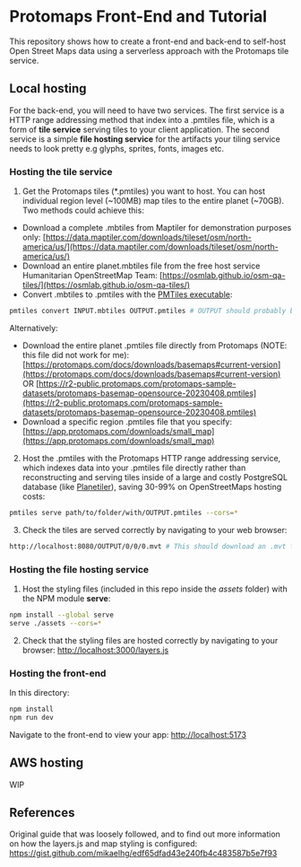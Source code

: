 # Protomaps Front-End and Tutorial

This repository shows how to create a front-end and back-end to self-host Open Street Maps data using a serverless approach with the Protomaps tile service.

## Local hosting

For the back-end, you will need to have two services. The first service is a HTTP range addressing method that index into a .pmtiles file, which is a form of **tile service** serving tiles to your client application. The second service is a simple **file hosting service** for the artifacts your tiling service needs to look pretty e.g glyphs, sprites, fonts, images etc.

### Hosting the **tile service**

1. Get the Protomaps tiles (*.pmtiles) you want to host. You can host individual region level (~100MB) map tiles to the entire planet (~70GB). Two methods could achieve this:
- Download a complete .mbtiles from Maptiler for demonstration purposes only: [https://data.maptiler.com/downloads/tileset/osm/north-america/us/](https://data.maptiler.com/downloads/tileset/osm/north-america/us/)
- Download an entire planet.mbtiles file from the free host service Humanitarian OpenStreetMap Team: [https://osmlab.github.io/osm-qa-tiles/](https://osmlab.github.io/osm-qa-tiles/)
- Convert .mbtiles to .pmtiles with the [PMTiles executable](https://github.com/protomaps/go-pmtiles/releases):
```bash
pmtiles convert INPUT.mbtiles OUTPUT.pmtiles # OUTPUT should probably be changed to what your data is e.g planet.pmtiles, or usa.pmtiles, or san-francisco.pmtiles
```


Alternatively:
- Download the entire planet .pmtiles file directly from Protomaps (NOTE: this file did not work for me): [https://protomaps.com/docs/downloads/basemaps#current-version](https://protomaps.com/docs/downloads/basemaps#current-version) OR [https://r2-public.protomaps.com/protomaps-sample-datasets/protomaps-basemap-opensource-20230408.pmtiles](https://r2-public.protomaps.com/protomaps-sample-datasets/protomaps-basemap-opensource-20230408.pmtiles)
- Download a specific region .pmtiles file that you specify: [https://app.protomaps.com/downloads/small_map](https://app.protomaps.com/downloads/small_map)  

2. Host the .pmtiles with the Protomaps HTTP range addressing service, which indexes data into your .pmtiles file directly rather than reconstructing and serving tiles inside of a large and costly PostgreSQL database (like [Planetiler](https://github.com/onthegomap/planetiler)), saving 30-99% on OpenStreetMaps hosting costs:
```bash
pmtiles serve path/to/folder/with/OUTPUT.pmtiles --cors=*
```
3. Check the tiles are served correctly by navigating to your web browser:
```bash
http://localhost:8080/OUTPUT/0/0/0.mvt # This should download an .mvt file, which is a map vector tile file that the client will use to render the maps roads, water polygons, parks, pathways, etc. OUTPUT must match your .pmtiles filename without the .pmtiles extension
```

### Hosting the **file hosting service**
1. Host the styling files (included in this repo inside the *assets* folder) with the NPM module **serve**:
```bash
npm install --global serve
serve ./assets --cors=*
```
2. Check that the styling files are hosted correctly by navigating to your browser: [http://localhost:3000/layers.js](http://localhost:3000/layers.js)

### Hosting the front-end

In this directory:
```bash
npm install
npm run dev
```

Navigate to the front-end to view your app: [http://localhost:5173](http://localhost:5173)

## AWS hosting

WIP

## References

Original guide that was loosely followed, and to find out more information on how the layers.js and map styling is configured: https://gist.github.com/mikaelhg/edf65dfad43e240fb4c483587b5e7f93